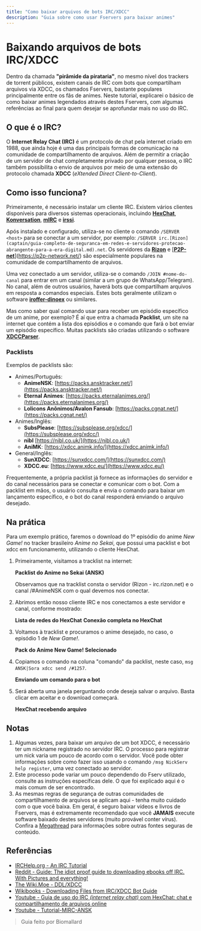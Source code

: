 ```yaml
---
title: "Como baixar arquivos de bots IRC/XDCC"
description: "Guia sobre como usar Fservers para baixar animes"
---
```


# Baixando arquivos de bots IRC/XDCC

Dentro da chamada **"pirâmide da pirataria"**, no mesmo nível dos trackers de torrent públicos, existem canais de IRC com bots que compartilham arquivos via XDCC, os chamados Fservers, bastante populares principalmente entre os fãs de animes. Neste tutorial, explicarei o básico de como baixar animes legendados através destes Fservers, com algumas referências ao final para quem desejar se aprofundar mais no uso do IRC.

## O que é o IRC?

O **Internet Relay Chat (IRC)** é um protocolo de chat pela internet criado em 1988, que ainda hoje é uma das principais formas de comunicação na comunidade de compartilhamento de arquivos. Além de permitir a criação de um servidor de chat completamente privado por qualquer pessoa, o IRC também possibilita o envio de arquivos por meio de uma extensão do protocolo chamada **XDCC** (_eXtended Direct Client-to-Client_).

## Como isso funciona?

Primeiramente, é necessário instalar um cliente IRC. Existem vários clientes disponíveis para diversos sistemas operacionais, incluindo [**HexChat**](https://hexchat.github.io/), [**Konversation**](https://konversation.kde.org/), [**mIRC**](https://www.mirc.com/) e [**irssi**](https://irssi.org/).

Após instalado e configurado, utiliza-se no cliente o comando `/SERVER <host>` para se conectar a um servidor, por exemplo: `/SERVER irc.[Rizon](captain/guia-completo-de-seguranca-em-redes-e-servidores-protecao-abrangente-para-a-era-digital.md).net`. Os servidores da [**Rizon**](https://rizon.net/) e [**[P2P-net](captain/guia-completo-de-seguranca-em-redes-e-servidores-protecao-abrangente-para-a-era-digital.md)**](https://p2p-network.net/) são especialmente populares na comunidade de compartilhamento de arquivos.

Uma vez conectado a um servidor, utiliza-se o comando `/JOIN #nome-do-canal` para entrar em um canal (similar a um grupo de WhatsApp/Telegram). No canal, além de outros usuários, haverá bots que compartilham arquivos em resposta a comandos especiais. Estes bots geralmente utilizam o software [**iroffer-dinoex**](https://github.com/dinoex/iroffer-dinoex) ou similares.

Mas como saber qual comando usar para receber um episódio específico de um anime, por exemplo? É aí que entra a chamada **Packlist**, um site na internet que contém a lista dos episódios e o comando que fará o bot enviar um episódio específico. Muitas packlists são criadas utilizando o software [**XDCCParser**](https://github.com/nitmir/XDCCParser-global).

### Packlists

Exemplos de packlists são:

- Animes/Português:
  - **AnimeNSK**: [https://packs.ansktracker.net/](https://packs.ansktracker.net/)
  - **Eternal Animes**: [https://packs.eternalanimes.org/](https://packs.eternalanimes.org/)
  - **Lolicons Anônimos/Avalon Fansub**: [https://packs.cgnat.net/](https://packs.cgnat.net/)
- Animes/Inglês:
  - **SubsPlease**: [https://subsplease.org/xdcc/](https://subsplease.org/xdcc/)
  - **nibl** [https://nibl.co.uk/](https://nibl.co.uk/)
  - **AniMK**: [https://xdcc.animk.info/](https://xdcc.animk.info/)
- General/Inglês:
  - **SunXDCC**: [https://sunxdcc.com/](https://sunxdcc.com/)
  - **XDCC.eu**: [https://www.xdcc.eu/](https://www.xdcc.eu/)

Frequentemente, a própria packlist já fornece as informações do servidor e do canal necessários para se conectar e comunicar com o bot. Com a packlist em mãos, o usuário consulta e envia o comando para baixar um lançamento específico, e o bot do canal responderá enviando o arquivo desejado.

## Na prática

Para um exemplo prático, faremos o download do 1º episódio do anime _New Game!_ no tracker brasileiro _Anime no Sekai_, que possui uma packlist e bot xdcc em funcionamento, utilizando o cliente HexChat.

1. Primeiramente, visitamos a tracklist na internet:

   **Packlist do Anime no Sekai (ANSK)**

   Observamos que na tracklist consta o servidor (Rizon - irc.rizon.net) e o canal /#AnimeNSK com o qual devemos nos conectar.

2. Abrimos então nosso cliente IRC e nos conectamos a este servidor e canal, conforme mostrado:

   **Lista de redes do HexChat**
   **Conexão completa no HexChat**

3. Voltamos à tracklist e procuramos o anime desejado, no caso, o episódio 1 de _New Game!_.

   **Pack do Anime New Game! Selecionado**

4. Copiamos o comando na coluna "comando" da packlist, neste caso, `msg ANSK|Sora xdcc send /#1257`.

   **Enviando um comando para o bot**

5. Será aberta uma janela perguntando onde deseja salvar o arquivo. Basta clicar em aceitar e o download começará.

   **HexChat recebendo arquivo**

## Notas

1. Algumas vezes, para baixar um arquivo de um bot XDCC, é necessário ter um nickname registrado no servidor IRC. O processo para registrar um nick varia um pouco de acordo com o servidor. Você pode obter informações sobre como fazer isso usando o comando `/msg NickServ help register`, uma vez conectado ao servidor.
2. Este processo pode variar um pouco dependendo do Fserv utilizado, consulte as instruções específicas dele. O que foi explicado aqui é o mais comum de ser encontrado.
3. As mesmas regras de segurança de outras comunidades de compartilhamento de arquivos se aplicam aqui - tenha muito cuidado com o que você baixa. Em geral, é seguro baixar vídeos e livros de Fservers, mas é extremamente recomendado que você **JAMAIS** execute software baixado destes servidores (muito provável conter vírus). Confira a [Megathread](/) para informações sobre outras fontes seguras de conteúdo.

## Referências

- [IRCHelp.org - An IRC Tutorial](https://www.irchelp.org/faq/irctutorial.html)
- [Reddit - Guide: The idiot proof guide to downloading ebooks off IRC. With Pictures and everything!](https://www.reddit.com/r/Piracy/comments/2oftbu/guide_the_idiot_proof_guide_to_downloading_ebooks/)
- [The Wiki.Moe - DDL/XDCC](https://thewiki.moe/sourcing/ddl/)
- [Wikibooks - Downloading Files from IRC/XDCC Bot Guide](https://en.wikibooks.org/wiki/Downloading_Files_from_IRC/XDCC_Bot_Guide)
- [Youtube - Guia de uso do IRC _(internet relay chat)_ com HexChat: chat e compartilhamento de arquivos online](https://youtu.be/ZA9NoLiIHCI)
- [Youtube - Tutorial-MIRC-ANSK](https://youtu.be/xherACT1j6I)

> Guia feito por Biomallard